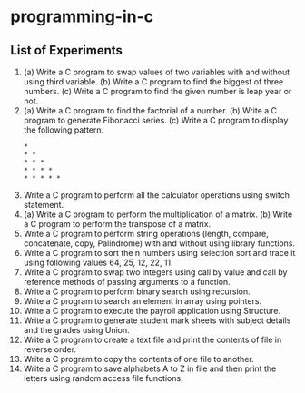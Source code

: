 # programming-in-c

## List of Experiments

1. (a) Write a C program to swap values of two variables with and without using third variable.
   (b) Write a C program to find the biggest of three numbers.
   (c) Write a C program to find the given number is leap year or not.
2. (a) Write a C program to find the factorial of a number.
   (b) Write a C program to generate Fibonacci series.
   (c) Write a C program to display the following pattern.
    ```
    *
    * *
    * * *
    * * * *
    * * * * *
    ```
3. Write a C program to perform all the calculator operations using switch statement.
4. (a) Write a C program to perform the multiplication of a matrix.
   (b) Write a C program to perform the transpose of a matrix.
5. Write a C program to perform string operations (length, compare, concatenate, copy, Palindrome) with and without using library functions.
6. Write a C program to sort the n numbers using selection sort and trace it using following values 64, 25, 12, 22, 11.
7. Write a C program to swap two integers using call by value and call by reference methods of passing arguments to a function.
8. Write a C program to perform binary search using recursion.
9. Write a C program to search an element in array using pointers.
10. Write a C program to execute the payroll application using Structure.
11. Write a C program to generate student mark sheets with subject details and the grades using Union.
12. Write a C program to create a text file and print the contents of file in reverse order.
13. Write a C program to copy the contents of one file to another.
14. Write a C program to save alphabets A to Z in file and then print the letters using random access file functions.
